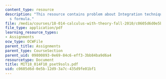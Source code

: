 ```yaml
---
content_type: resource
description: "This resource contains problem about Integration techniques/Taylor\u2019\
  s formula."
file: /media/courses/18-014-calculus-with-theory-fall-2010/c0605d6d0e5b12d93a7c435d9fe01bf1_MIT18_014F10_pset9sols.pdf
file_type: application/pdf
learning_resource_types:
- Assignments
ocw_type: OCWFile
parent_title: Assignments
parent_type: CourseSection
parent_uid: 09800893-0e69-84c6-eff3-3bb84ba9d6a4
resourcetype: Document
title: MIT18_014F10_pset9sols.pdf
uid: c0605d6d-0e5b-12d9-3a7c-435d9fe01bf1
---
```

